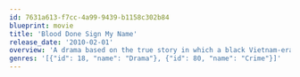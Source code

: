 ```yaml
---
id: 7631a613-f7cc-4a99-9439-b1158c302b84
blueprint: movie
title: 'Blood Done Sign My Name'
release_date: '2010-02-01'
overview: 'A drama based on the true story in which a black Vietnam-era veteran is allegedly murdered by a local white businessman who is later exonerated. The plot focuses on the role of a local high school teacher and the civil unrest that followed the acquittal.'
genres: '[{"id": 18, "name": "Drama"}, {"id": 80, "name": "Crime"}]'
---
```

